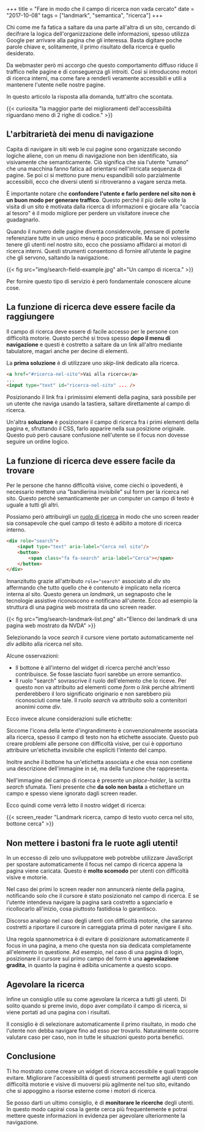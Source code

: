 +++
title = "Fare in modo che il campo di ricerca non vada cercato"
date = "2017-10-08"
tags = ["landmark", "semantica", "ricerca"]
+++

Chi come me fa fatica a saltare da una parte all'altra di un sito, cercando di decifrare la logica dell'organizzazione delle informazioni, spesso utilizza Google per arrivare alla pagina che gli interessa.
Basta digitare poche parole chiave e, solitamente, il primo risultato della ricerca è quello desiderato.

Da webmaster però mi accorgo che questo comportamento diffuso riduce il traffico nelle pagine e di conseguenza gli introiti.
Così si introducono motori di ricerca interni, ma come fare a renderli veramente accessibili e utili a mantenere l'utente nelle nostre pagine.

In questo articolo la risposta alla domanda, tutt'altro che scontata.



<!--more-->

{{< curiosita "la maggior parte dei miglioramenti dell'accessibilità riguardano meno di 2 righe di codice." >}}

## L'arbitrarietà dei menu di navigazione

Capita di navigare in siti web le cui pagine sono organizzate secondo logiche aliene, con un menu di navigazione non ben identificato, sia visivamente che semanticamente.
Ciò significa che sia l'utente "umano" che una macchina fanno fatica ad orientarsi nell'intricata sequenza di pagine.
Se poi ci si mettono pure menu espandibili solo parzialmente accessibili, ecco che diversi utenti si ritroveranno a vagare senza meta.

È importante notare che **confondere l'utente e farlo perdere nel sito non è un buon modo per generare traffico**.
Questo perché il più delle volte la visita di un sito è motivata dalla ricerca di informazioni e giocare alla "caccia al tesoro" è il modo migliore per perdere un visitatore invece che guadagnarlo.

Quando il numero delle pagine diventa considerevole, pensare di poterle referenziare tutte in un unico menu è poco praticabile.
Ma se noi volessimo tenere gli utenti nel nostro sito, ecco che possiamo affidarci ai motori di ricerca interni.
Questi strumenti consentono di fornire all'utente le pagine che gli servono, saltando la navigazione.

{{< fig src="img/search-field-example.jpg" alt="Un campo di ricerca." >}}

Per fornire questo tipo di servizio è però fondamentale conoscere alcune cose.



## La funzione di ricerca deve essere facile da raggiungere

Il campo di ricerca deve essere di facile accesso per le persone con difficoltà motorie.
Questo perché si trova spesso **dopo il menu di navigazione** e questi è costretto a saltare da un link all'altro mediante tabulatore, magari anche per decine di elementi.

La **prima soluzione** è di utilizzare uno *skip-link* dedicato alla ricerca.

~~~html
<a href="#ricerca-nel-sito">Vai alla ricerca</a>
...
<input type="text" id="ricerca-nel-sito" ... />
~~~

Posizionando il link fra i primissimi elementi della pagina, sarà possibile per un utente che naviga usando la tastiera, saltare direttamente al campo di ricerca.


Un'altra **soluzione** è posizionare il campo di ricerca fra i primi elementi della pagina e, sfruttando il CSS, farlo apparire nella sua posizione originale.
Questo può però causare confusione nell'utente se il focus non dovesse seguire un ordine logico.


## La funzione di ricerca deve essere facile da trovare

Per le persone che hanno difficoltà visive, come ciechi o ipovedenti, è necessario mettere una "bandierina invisibile" sul form per la ricerca nel sito.
Questo perché semanticamente per un computer un campo di testo è uguale a tutti gli altri.

Possiamo però attribuirgli un [ruolo di ricerca](https://www.w3.org/TR/wai-aria/roles#search)
in modo che uno screen reader sia consapevole che quel campo di testo è adibito a motore di ricerca interno.

~~~html
<div role="search">
	<input type="text" aria-label="Cerca nel sito"/>
	<button>
		<span class="fa fa-search" aria-label="Cerca"></span>
	</button>
</div>
~~~

Innanzitutto grazie all'attributo `role="search"` associato al *div* sto affermando che tutto quello che è contenuto è implicato nella ricerca interna al sito.
Questo genera un *landmark*, un segnaposto che le tecnologie assistive riconoscono e notificano all'utente.
Ecco ad esempio la struttura di una pagina web mostrata da uno screen reader.

{{< fig src="img/search-landmark-list.png" alt="Elenco dei landmark di una pagina web mostrato da NVDA" >}}


Selezionando la voce *search* il cursore viene portato automaticamente nel *div* adibito alla ricerca nel sito.

Alcune osservazioni:

- Il bottone è all'interno del widget di ricerca perché anch'esso contribuisce. Se fosse lasciato fuori sarebbe un errore semantico.
- Il ruolo "search" sovrascrive il ruolo dell'elemento che lo riceve. Per questo non va attribuito ad elementi come *form* o *link* perché altrimenti perderebbero il loro significato originario e non sarebbero più riconosciuti come tale. Il ruolo *search* va attribuito solo a contenitori anonimi come *div*.

Ecco invece alcune considerazioni sulle etichette:

Siccome l'icona della lente d'ingrandimento è convenzionalmente associata alla ricerca, spesso il campo di testo non ha etichette associate.
Questo può creare problemi alle persone con difficoltà visive, per cui è opportuno attribuire un'etichetta invisibile che espliciti l'intento del campo.

Inoltre anche il bottone ha un'etichetta associata e che essa non contiene una descrizione dell'immagine in sé, ma della funzione che rappresenta.

Nell'immagine del campo di ricerca è presente un *place-holder*, la scritta *search* sfumata.
Tieni presente che **da solo non basta** a etichettare un campo e spesso viene ignorato dagli screen reader.

Ecco quindi come verrà letto il nostro widget di ricerca:

{{< screen_reader "Landmark ricerca, campo di testo vuoto cerca nel sito, bottone cerca" >}}




## Non mettere i bastoni fra le ruote agli utenti!

In un eccesso di zelo uno sviluppatore web potrebbe utilizzare JavaScript per spostare automaticamente il focus nel campo di ricerca appena la pagina  viene caricata.
Questo è **molto scomodo** per utenti con difficoltà visive e motorie.

Nel caso dei primi lo screen reader non annuncerà niente della pagina, notificando solo che il cursore è stato posizionato nel campo di ricerca. E se l'utente intendeva navigare la pagina sarà costretto a sganciarlo e ricollocarlo all'inizio, cosa piuttosto fastidiosa lo garantisco.

Discorso analogo nel caso degli utenti con difficoltà motorie, che saranno costretti a riportare il cursore in carreggiata prima di poter navigare il sito.

Una regola spannometrica è di evitare di posizionare automaticamente il focus in una pagina, a meno che questa non sia dedicata completamente all'elemento in questione.
Ad esempio, nel caso di una pagina di login, posizionare il cursore sul primo campo del form è una **agevolazione gradita**, in quanto la pagina è adibita unicamente a questo scopo.




## Agevolare la ricerca

Infine un consiglio utile su come agevolare la ricerca a tutti gli utenti.
Di solito quando si preme invio, dopo aver compilato il campo di ricerca, si viene portati ad una pagina con i risultati.

Il consiglio è di selezionare automaticamente il primo risultato, in modo che l'utente non debba navigare fino ad esso per trovarlo.
Naturalmente occorre valutare caso per caso, non in tutte le situazioni questo porta benefici.



## Conclusione

Ti ho mostrato come creare un widget di ricerca accessibile e quali trappole evitare.
Migliorare l'accessibilità di questi strumenti permette agli utenti con difficoltà motorie e visive di muoversi più agilmente nel tuo sito, evitando che si appoggino a risorse esterne come i motori di ricerca.

Se posso darti un ultimo consiglio, è di **monitorare le ricerche** degli utenti.
In questo modo capirai cosa la gente cerca più frequentemente e potrai mettere queste informazioni in evidenza per agevolare ulteriormente la navigazione.
